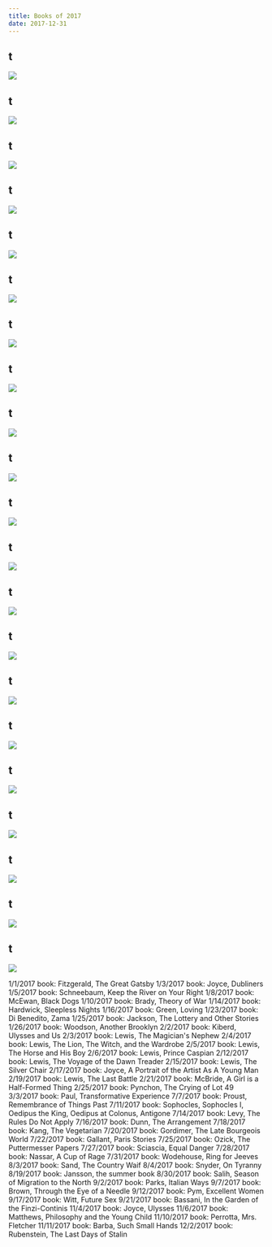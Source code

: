```yaml
---
title: Books of 2017
date: 2017-12-31
---
```



## **t**

[![](/media/book_covers/.jpg)]()



## **t**

[![](/media/book_covers/.jpg)]()



## **t**

[![](/media/book_covers/.jpg)]()



## **t**

[![](/media/book_covers/.jpg)]()



## **t**

[![](/media/book_covers/.jpg)]()



## **t**

[![](/media/book_covers/.jpg)]()



## **t**

[![](/media/book_covers/.jpg)]()



## **t**

[![](/media/book_covers/.jpg)]()



## **t**

[![](/media/book_covers/.jpg)]()



## **t**

[![](/media/book_covers/.jpg)]()



## **t**

[![](/media/book_covers/.jpg)]()



## **t**

[![](/media/book_covers/.jpg)]()



## **t**

[![](/media/book_covers/.jpg)]()



## **t**

[![](/media/book_covers/.jpg)]()



## **t**

[![](/media/book_covers/.jpg)]()



## **t**

[![](/media/book_covers/.jpg)]()



## **t**

[![](/media/book_covers/.jpg)]()



## **t**

[![](/media/book_covers/.jpg)]()



## **t**

[![](/media/book_covers/.jpg)]()



## **t**

[![](/media/book_covers/.jpg)]()



## **t**

[![](/media/book_covers/.jpg)]()





1/1/2017 book: Fitzgerald, The Great Gatsby
1/3/2017 book: Joyce, Dubliners
1/5/2017 book: Schneebaum, Keep the River on Your Right
1/8/2017 book: McEwan, Black Dogs
1/10/2017 book: Brady, Theory of War
1/14/2017 book: Hardwick, Sleepless Nights
1/16/2017 book: Green, Loving
1/23/2017 book: Di Benedito, Zama
1/25/2017 book: Jackson, The Lottery and Other Stories
1/26/2017 book: Woodson, Another Brooklyn
2/2/2017 book: Kiberd, Ulysses and Us
2/3/2017 book: Lewis, The Magician's Nephew
2/4/2017 book: Lewis, The Lion, The Witch, and the Wardrobe
2/5/2017 book: Lewis, The Horse and His Boy
2/6/2017 book: Lewis, Prince Caspian
2/12/2017 book: Lewis, The Voyage of the Dawn Treader
2/15/2017 book: Lewis, The Silver Chair
2/17/2017 book: Joyce, A Portrait of the Artist As A Young Man
2/19/2017 book: Lewis, The Last Battle
2/21/2017 book: McBride, A Girl is a Half-Formed Thing
2/25/2017 book: Pynchon, The Crying of Lot 49
3/3/2017 book: Paul, Transformative Experience
7/7/2017 book: Proust, Remembrance of Things Past
7/11/2017 book: Sophocles, Sophocles I, Oedipus the King, Oedipus at Colonus, Antigone
7/14/2017 book: Levy, The Rules Do Not Apply
7/16/2017 book: Dunn, The Arrangement
7/18/2017 book: Kang, The Vegetarian
7/20/2017 book: Gordimer, The Late Bourgeois World
7/22/2017 book: Gallant, Paris Stories
7/25/2017 book: Ozick, The Puttermesser Papers
7/27/2017 book: Sciascia, Equal Danger
7/28/2017 book: Nassar, A Cup of Rage
7/31/2017 book: Wodehouse, Ring for Jeeves
8/3/2017 book: Sand, The Country Waif
8/4/2017 book: Snyder, On Tyranny
8/19/2017 book: Jansson, the summer book
8/30/2017 book: Salih, Season of Migration to the North
9/2/2017 book: Parks, Italian Ways
9/7/2017 book: Brown, Through the Eye of a Needle
9/12/2017 book: Pym, Excellent Women
9/17/2017 book: Witt, Future Sex
9/21/2017 book: Bassani, In the Garden of the Finzi-Continis
11/4/2017 book: Joyce, Ulysses
11/6/2017 book: Matthews, Philosophy and the Young Child
11/10/2017 book: Perrotta, Mrs. Fletcher
11/11/2017 book: Barba, Such Small Hands
12/2/2017 book: Rubenstein, The Last Days of Stalin

